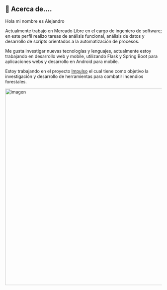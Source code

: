 ## 🚀 Acerca de....
Hola mi nombre es Alejandro

Actualmente trabajo en Mercado Libre en el cargo de ingeniero de software; en este perfil realizo tareas de análisis funcional, análisis de datos y desarrollo de scripts orientados a la automatización de procesos.

Me gusta investigar nuevas tecnologías y lenguajes, actualmente estoy trabajando en desarrollo web y mobile, utilizando Flask y Spring Boot para aplicaciones webs y desarrollo en Android para mobile.

Estoy trabajando en el proyecto [Impulso](https://github.com/ale-silva-gentile/impluso) el cual tiene como objetivo la investigación y desarrollo de herramientas para combatir incendios forestales.




<img width="633" alt="imagen" src="https://user-images.githubusercontent.com/112590585/191590272-cf89fbb4-0ce2-4439-9c54-8f4c9f788848.png">
